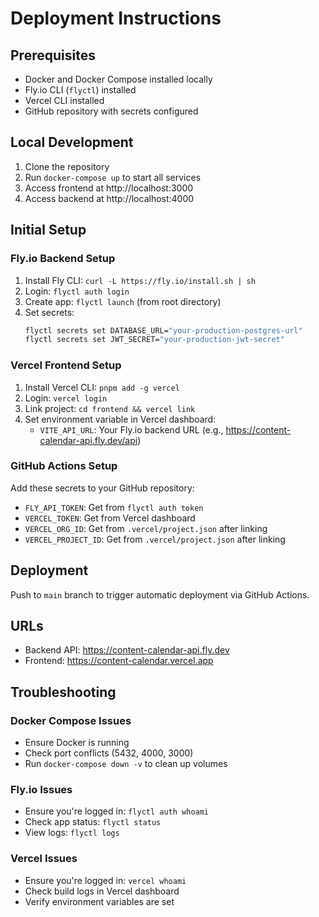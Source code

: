 # Deployment Instructions

## Prerequisites
- Docker and Docker Compose installed locally
- Fly.io CLI (`flyctl`) installed
- Vercel CLI installed
- GitHub repository with secrets configured

## Local Development
1. Clone the repository
2. Run `docker-compose up` to start all services
3. Access frontend at http://localhost:3000
4. Access backend at http://localhost:4000

## Initial Setup

### Fly.io Backend Setup
1. Install Fly CLI: `curl -L https://fly.io/install.sh | sh`
2. Login: `flyctl auth login`
3. Create app: `flyctl launch` (from root directory)
4. Set secrets:
   ```bash
   flyctl secrets set DATABASE_URL="your-production-postgres-url"
   flyctl secrets set JWT_SECRET="your-production-jwt-secret"
   ```

### Vercel Frontend Setup
1. Install Vercel CLI: `pnpm add -g vercel`
2. Login: `vercel login`
3. Link project: `cd frontend && vercel link`
4. Set environment variable in Vercel dashboard:
   - `VITE_API_URL`: Your Fly.io backend URL (e.g., https://content-calendar-api.fly.dev/api)

### GitHub Actions Setup
Add these secrets to your GitHub repository:
- `FLY_API_TOKEN`: Get from `flyctl auth token`
- `VERCEL_TOKEN`: Get from Vercel dashboard
- `VERCEL_ORG_ID`: Get from `.vercel/project.json` after linking
- `VERCEL_PROJECT_ID`: Get from `.vercel/project.json` after linking

## Deployment
Push to `main` branch to trigger automatic deployment via GitHub Actions.

## URLs
- Backend API: https://content-calendar-api.fly.dev
- Frontend: https://content-calendar.vercel.app

## Troubleshooting

### Docker Compose Issues
- Ensure Docker is running
- Check port conflicts (5432, 4000, 3000)
- Run `docker-compose down -v` to clean up volumes

### Fly.io Issues
- Ensure you're logged in: `flyctl auth whoami`
- Check app status: `flyctl status`
- View logs: `flyctl logs`

### Vercel Issues
- Ensure you're logged in: `vercel whoami`
- Check build logs in Vercel dashboard
- Verify environment variables are set